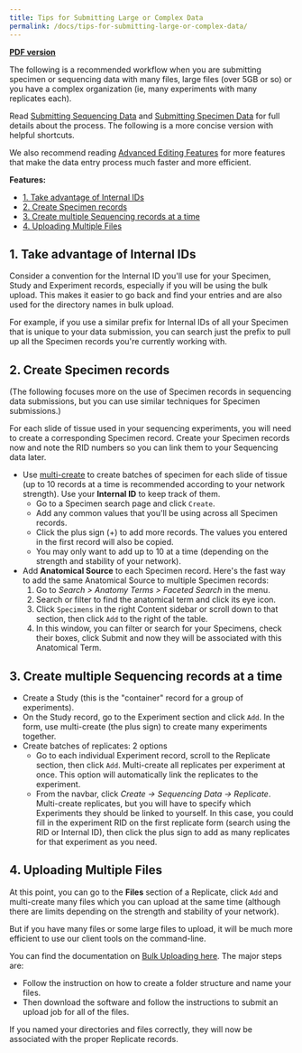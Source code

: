 ```yaml
---
title: Tips for Submitting Large or Complex Data
permalink: /docs/tips-for-submitting-large-or-complex-data/
---
```


<!-- uncomment when generating PDF in Atom 
# Tips for Submitting Large or Complex Data
-->
<!-- comment out when generating PDF in Atom -->

**[PDF version](https://github.com/informatics-isi-edu/gudmap-rbk/wiki/Tips-for-Submitting-Large-or-Complex-Data.pdf)**

The following is a recommended workflow when you are submitting specimen or sequencing data with many files, large files (over 5GB or so) or you have a complex organization (ie, many experiments with many replicates each).

Read [Submitting Sequencing Data](Submitting-Sequencing-Data-v3) and [Submitting Specimen Data](Submitting-Specimen-Data) for full details about the process. The following is a more concise version with helpful shortcuts.

We also recommend reading [Advanced Editing Features](Advanced-Editing-Features) for more features that make the data entry process much faster and more efficient.

**Features:**

- [1. Take advantage of Internal IDs](#1-take-advantage-of-internal-ids)
- [2. Create Specimen records](#2-create-specimen-records)
- [3. Create multiple Sequencing records at a time](#3-create-multiple-sequencing-records-at-a-time)
- [4. Uploading Multiple Files](#4-uploading-multiple-files)

## 1. Take advantage of Internal IDs

Consider a convention for the Internal ID you'll use for your Specimen, Study and Experiment records, especially if you will be using the bulk upload. This makes it easier to go back and find your entries and are also used for the directory names in bulk upload.

For example, if you use a similar prefix for Internal IDs of all your Specimen that is unique to your data submission, you can search just the prefix to pull up all the Specimen records you're currently working with.

## 2. Create Specimen records 

(The following focuses more on the use of Specimen records in sequencing data submissions, but you can use similar techniques for Specimen submissions.)

For each slide of tissue used in your sequencing experiments, you will need to create a corresponding Specimen record. Create your Specimen records now and note the RID numbers so you can link them to your Sequencing data later.

  - Use [multi-create](Advanced-Editing-Features#1-multi-create) to create batches of specimen for each slide of tissue (up to 10 records at a time is recommended according to your network strength). Use your **Internal ID** to keep track of them. 
      - Go to a Specimen search page and click `Create`. 
      - Add any common values that you'll be using across all Specimen records.
      - Click the plus sign (+) to add more records. The values you entered in the first record will also be copied.
      - You may only want to add up to 10 at a time (depending on the strength and stability of your network).
  - Add **Anatomical Source** to each Specimen record. Here's the fast way to add the same Anatomical Source to multiple Specimen records:
      1. Go to _Search > Anatomy Terms > Faceted Search_ in the menu. 
      2. Search or filter to find the anatomical term and click its eye icon.
      3. Click `Specimens` in the right Content sidebar or scroll down to that section, then click `Add` to the right of the table.
      4. In this window, you can filter or search for your Specimens, check their boxes, click Submit and now they will be associated with this Anatomical Term. 

## 3. Create multiple Sequencing records at a time

  - Create a Study (this is the "container" record for a group of experiments).
  - On the Study record, go to the Experiment section and click `Add`. In the form, use multi-create (the plus sign) to create many experiments together. 
  - Create batches of replicates: 2 options
     - Go to each individual Experiment record, scroll to the Replicate section, then click `Add`. Multi-create all replicates per experiment at once. This option will automatically link the replicates to the experiment. 
     - From the navbar, click _Create -> Sequencing Data -> Replicate_. Multi-create replicates, but you will have to specify which Experiments they should be linked to yourself. In this case, you could fill in the experiment RID on the first replicate form (search using the RID or Internal ID), then click the plus sign to add as many replicates for that experiment as you need.

## 4. Uploading Multiple Files

At this point, you can go to the **Files** section of a Replicate, click `Add` and multi-create many files which you can upload at the same time (although there are limits depending on the strength and stability of your network). 

But if you have many files or some large files to upload, it will be much more efficient to use our client tools on the command-line.

You can find the documentation on [Bulk Uploading here](Bulk-Upload-with-DERIVA-Client-Tools). The major steps are:

- Follow the instruction on how to create a folder structure and name your files. 
- Then download the software and follow the instructions to submit an upload job for all of the files. 

If you named your directories and files correctly, they will now be associated with the proper Replicate records.


